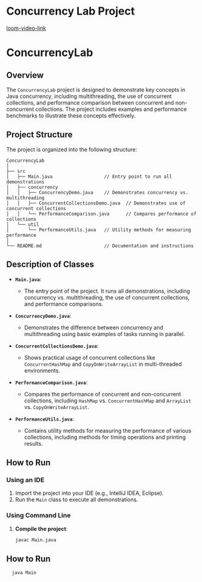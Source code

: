 # Concurrency Lab Project

[loom-video-link](https://www.loom.com/share/c016093c7fb04510949390c1f5b5d7e7)
# ConcurrencyLab

## Overview

The `ConcurrencyLab` project is designed to demonstrate key concepts in Java concurrency, including multithreading, the use of concurrent collections, and performance comparison between concurrent and non-concurrent collections. The project includes examples and performance benchmarks to illustrate these concepts effectively.

## Project Structure

The project is organized into the following structure:

```plaintext
ConcurrencyLab
│
├── src
│   ├── Main.java                   // Entry point to run all demonstrations
│   ├── concurrency
│   │   ├── ConcurrencyDemo.java    // Demonstrates concurrency vs. multithreading
│   │   ├── ConcurrentCollectionsDemo.java  // Demonstrates use of concurrent collections
│   │   └── PerformanceComparison.java      // Compares performance of collections
│   └── util
│       └── PerformanceUtils.java   // Utility methods for measuring performance
│
└── README.md                       // Documentation and instructions
```


## Description of Classes

- **`Main.java`**:
    - The entry point of the project. It runs all demonstrations, including concurrency vs. multithreading, the use of concurrent collections, and performance comparisons.

- **`ConcurrencyDemo.java`**:
    - Demonstrates the difference between concurrency and multithreading using basic examples of tasks running in parallel.

- **`ConcurrentCollectionsDemo.java`**:
    - Shows practical usage of concurrent collections like `ConcurrentHashMap` and `CopyOnWriteArrayList` in multi-threaded environments.

- **`PerformanceComparison.java`**:
    - Compares the performance of concurrent and non-concurrent collections, including `HashMap` vs. `ConcurrentHashMap` and `ArrayList` vs. `CopyOnWriteArrayList`.

- **`PerformanceUtils.java`**:
    - Contains utility methods for measuring the performance of various collections, including methods for timing operations and printing results.

## How to Run

### Using an IDE

1. Import the project into your IDE (e.g., IntelliJ IDEA, Eclipse).
2. Run the `Main` class to execute all demonstrations.

### Using Command Line

1. **Compile the project**:
   ```bash
   javac Main.java
   ```


## How to Run

```bash
  java Main
```


